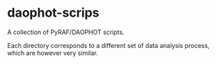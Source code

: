# daophot-scrips
A collection of PyRAF/DAOPHOT scripts.

Each directory corresponds to a different set of data analysis process, which are however very similar. 

